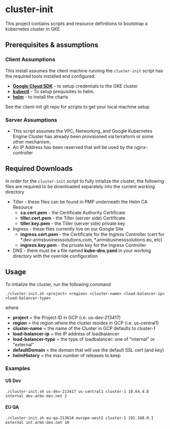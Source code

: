 # cluster-init
This project contains scripts and resource definitions to bootstrap a kubernetes cluster in GKE.

## Prerequisites & assumptions

### Client Assumptions
This install assumes the client machine running the `cluster-init` script has the required tools installed and configured:
* **[Google Cloud SDK](https://cloud.google.com/sdk/install)** - to setup credentials to the GKE cluster
* **[kubectl](https://kubernetes.io/docs/tasks/tools/install-kubectl/)** - To setup prequisites to helm.
* **[helm](https://docs.helm.sh/using_helm/#installing-helm)** - to install the charts

See the client-init git repo for scripts to get your local machine setup

### Server Assumptions
* This script assumes the VPC, Networking, and Google Kubernetes Engine Cluster has already been provisioned via terraform or some other mechanism.
* An IP Address has been reserved that will be used by the nginx-controller


## Required Downloads
In order for the `cluster-init` script to fully intialize the cluster, the following files are required to be downloaded separately into the current working directory
* Tiller - these files can be found in PMP underneath the Helm CA Resource
    * **ca.cert.pem** - the Certificate Authority Certificate
    * **tiller.cert.pem** - the Tiller (server side) Certificate 
    * **tiller.key.pem** - the Tiller (server side) private key
* Ingress - these files currently live on our Google Site
    * **ingress.cert.pem** - the Certificate for the Ingress Controller (cert for *.dev-armsbusinesssolutions.com, *.armsbusinesssolutions.eu, etc)
    * **ingress.key.pem** - the private key for the Ingress Controller
* DNS - there must be a file named **kube-dns.yaml** in your working directory with the override configuration

## Usage
To intialize the cluster, run the following command
```
./cluster-init.sh <project> <region> <cluster-name> <load-balancer-ip> <load-balancer-type>
```
where
* **project** = the Project ID in GCP (i.e. us-dev-213417)
* **region** = the region where the cluster resides in GCP (i.e. us-central1)
* **cluster-name** = the name of the Cluster in GCP defaults to cluster-1
* **load-balancer-ip** = the IP address of loadbalancer
* **load-balancer-type** = the type of loadbalancer: one of "internal" or "external"
* **defaultDomain** = the domain that will use the default SSL cert (and key)
* **helmHistory** = the max number of releases to keep 
### Examples

#### US Dev
```
./cluster-init.sh us-dev-213417 us-central1 cluster-1 10.64.4.8 internal dev.arms-dev.net 2
```

#### EU QA
```
./cluster-init.sh eu-qa-213614 europe-west2 cluster-1 192.168.0.1 external int.arms-dev.net 10
```
